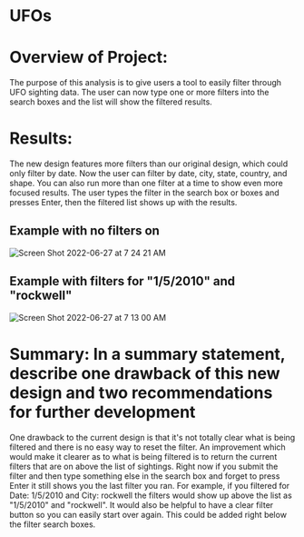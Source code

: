 # UFOs

# Overview of Project:
The purpose of this analysis is to give users a tool to easily filter through UFO sighting data. The user can now type one or more filters into the search boxes and the list will show the filtered results. 

# Results:

The new design features more filters than our original design, which could only filter by date. Now the user can filter by date, city, state, country, and shape. You can also run more than one filter at a time to show even more focused results. The user types the filter in the search box or boxes and presses Enter, then the filtered list shows up with the results. 
## Example with no filters on
![Screen Shot 2022-06-27 at 7 24 21 AM](https://user-images.githubusercontent.com/66224990/175964477-ef3b133b-1778-4b20-bb1a-61fb3ebd7fd6.png)

## Example with filters for "1/5/2010" and "rockwell" 
![Screen Shot 2022-06-27 at 7 13 00 AM](https://user-images.githubusercontent.com/66224990/175962501-11042658-a843-48a1-8be6-f94e4e68b59e.png)

# Summary: In a summary statement, describe one drawback of this new design and two recommendations for further development

One drawback to the current design is that it's not totally clear what is being filtered and there is no easy way to reset the filter. An improvement which would make it clearer as to what is being filtered is to return the current filters that are on above the list of sightings. Right now if you submit the filter and then type something else in the search box and forget to press Enter it still shows you the last filter you ran. For example, if you filtered for Date: 1/5/2010 and City: rockwell the filters would show up above the list as "1/5/2010" and "rockwell". It would also be helpful to have a clear filter button so you can easily start over again. This could be added right below the filter search boxes. 
